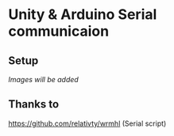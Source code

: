 # Unity & Arduino Serial communicaion

## Setup

_Images will be added_

## Thanks to

https://github.com/relativty/wrmhl (Serial script)
